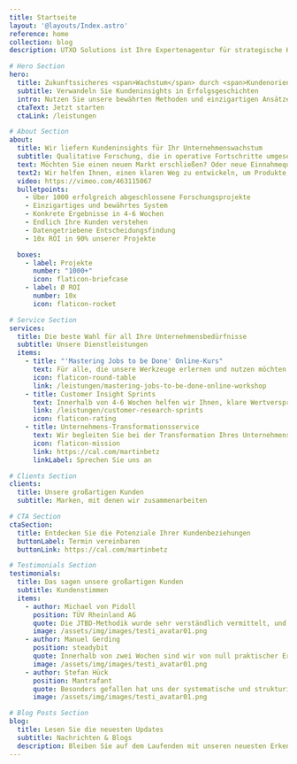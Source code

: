 ```yaml
---
title: Startseite
layout: '@layouts/Index.astro'
reference: home
collection: blog
description: UTXO Solutions ist Ihre Expertenagentur für strategische Kundenforschung. Wir unterstützen Unternehmen dabei, tiefgehende Kundeninsights zu gewinnen und daraus herausragende Produkte zu entwickeln, die den Markt erobern.

# Hero Section
hero:
  title: Zukunftssicheres <span>Wachstum</span> durch <span>Kundenorientierung</span>
  subtitle: Verwandeln Sie Kundeninsights in Erfolgsgeschichten
  intro: Nutzen Sie unsere bewährten Methoden und einzigartigen Ansätze, um Ihre Produkte und Dienstleistungen perfekt auf die Bedürfnisse Ihrer Kunden abzustimmen.
  ctaText: Jetzt starten
  ctaLink: /leistungen

# About Section
about:
  title: Wir liefern Kundeninsights für Ihr Unternehmenswachstum
  subtitle: Qualitative Forschung, die in operative Fortschritte umgesetzt wird
  text: Möchten Sie einen neuen Markt erschließen? Oder neue Einnahmequellen erkunden? Sorgen Sie sich, dass die Investitionen in die Produktentwicklung sich nicht auszahlen? Möchten Sie das Risiko eines fehlenden Produkt-Markt-Fits reduzieren? Dann sind wir für Sie da.
  text2: Wir helfen Ihnen, einen klaren Weg zu entwickeln, um Produkte, Marketing und Vertrieb zu gestalten, die Ihre Kunden lieben werden.
  video: https://vimeo.com/463115067
  bulletpoints:
    - Über 1000 erfolgreich abgeschlossene Forschungsprojekte
    - Einzigartiges und bewährtes System
    - Konkrete Ergebnisse in 4-6 Wochen
    - Endlich Ihre Kunden verstehen
    - Datengetriebene Entscheidungsfindung
    - 10x ROI in 90% unserer Projekte

  boxes:
    - label: Projekte
      number: "1000+"
      icon: flaticon-briefcase
    - label: Ø ROI
      number: 10x
      icon: flaticon-rocket

# Service Section
services:
  title: Die beste Wahl für all Ihre Unternehmensbedürfnisse
  subtitle: Unsere Dienstleistungen
  items:
    - title: "'Mastering Jobs to be Done' Online-Kurs"
      text: Für alle, die unsere Werkzeuge erlernen und nutzen möchten. Besonders nützlich für Personen im Marketing, in der Produktentwicklung und im Innovationsmanagement. Wir vermitteln Ihnen alles, was Sie wissen müssen.
      icon: flaticon-round-table
      link: /leistungen/mastering-jobs-to-be-done-online-workshop
    - title: Customer Insight Sprints
      text: Innerhalb von 4-6 Wochen helfen wir Ihnen, klare Wertversprechen für Produkt, Marketing und Vertrieb zu entwickeln - alles basierend auf Kundeninsights.
      link: /leistungen/customer-research-sprints
      icon: flaticon-rating
    - title: Unternehmens-Transformationsservice
      text: Wir begleiten Sie bei der Transformation Ihres Unternehmens und helfen Ihnen, kundenorientierte Strukturen zu etablieren.
      icon: flaticon-mission
      link: https://cal.com/martinbetz
      linkLabel: Sprechen Sie uns an

# Clients Section
clients:
  title: Unsere großartigen Kunden
  subtitle: Marken, mit denen wir zusammenarbeiten

# CTA Section
ctaSection:
  title: Entdecken Sie die Potenziale Ihrer Kundenbeziehungen
  buttonLabel: Termin vereinbaren
  buttonLink: https://cal.com/martinbetz

# Testimonials Section
testimonials:
  title: Das sagen unsere großartigen Kunden
  subtitle: Kundenstimmen
  items:
    - author: Michael von Pidoll
      position: TÜV Rheinland AG
      quote: Die JTBD-Methodik wurde sehr verständlich vermittelt, und die Interviews wurden professionell durchgeführt. Das Projekt bietet uns die Möglichkeit, unsere Kunden gezielter mit neuen Serviceangeboten anzusprechen.
      image: /assets/img/images/testi_avatar01.png
    - author: Manuel Gerding
      position: steadybit
      quote: Innerhalb von zwei Wochen sind wir von null praktischer Erfahrung mit JTBD zu einem einsatzfähigen kleinen Forschungsteam gewechselt, das JTBD künftig selbstständig nutzen kann! Uneingeschränkte 110% Empfehlung.
      image: /assets/img/images/testi_avatar01.png
    - author: Stefan Hück
      position: Mantrafant
      quote: Besonders gefallen hat uns der systematische und strukturierte Ansatz, durch den wir in nur zwei Tagen (6 Interviews) mehr relevante Informationen über unser Produkt und unsere Kunden im JTBD-Interview-Sprint erfahren haben als in den letzten drei Jahren. Nach weniger als einer Woche konnten wir die Effektivität unserer Werbekampagne mit den Ergebnissen direkt verdreifachen. Wir haben nicht nur unser Marketing und unseren Vertrieb verbessert, sondern auch ein besseres Produkt entwickelt.
      image: /assets/img/images/testi_avatar01.png

# Blog Posts Section
blog:
  title: Lesen Sie die neuesten Updates
  subtitle: Nachrichten & Blogs
  description: Bleiben Sie auf dem Laufenden mit unseren neuesten Erkenntnissen, Tipps und Best Practices in den Bereichen Marktforschung, Kundenorientierung und Unternehmenswachstum.
---
```


